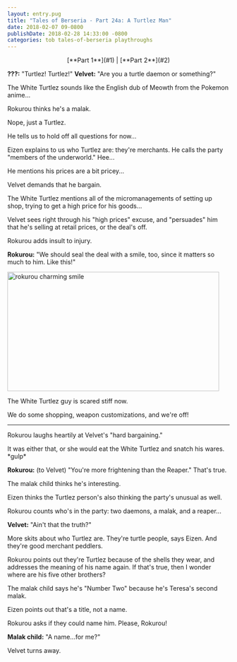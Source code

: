 ```yaml
---
layout: entry.pug
title: "Tales of Berseria - Part 24a: A Turtlez Man"
date: 2018-02-07 09-0800
publishDate: 2018-02-28 14:33:00 -0800
categories: tob tales-of-berseria playthroughs
---
```


<p style="text-align: center;">[**Part 1**](#1) | [**Part 2**](#2)</p>

<a name="1"></a>

**???:** "Turtlez! Turtlez!"
**Velvet:** "Are you a turtle daemon or something?"

The White Turtlez sounds like the English dub of Meowth from the Pokemon anime...

Rokurou thinks he's a malak.

Nope, just a Turtlez.

He tells us to hold off all questions for now...

Eizen explains to us who Turtlez are: they're merchants. He calls the party "members of the underworld." Hee...

He mentions his prices are a bit pricey...

Velvet demands that he bargain.

The White Turtlez mentions all of the micromanagements of setting up shop, trying to get a high price for his goods...

Velvet sees right through his "high prices" excuse, and "persuades" him that he's selling at retail prices, or the deal's off.

Rokurou adds insult to injury. 

**Rokurou:** "We should seal the deal with a smile, too, since it matters so much to him. Like this!"

<img src="https://i.imgur.com/sLFbtBM.png" alt="rokurou charming smile" width="480" height="270" id="hd-liveblog" />

The White Turtlez guy is scared stiff now.

We do some shopping, weapon customizations, and we're off!

<a name="2"></a>

---

Rokurou laughs heartily at Velvet's "hard bargaining."

It was either that, or she would eat the White Turtlez and snatch his wares. \*gulp\*

**Rokurou:** (to Velvet) "You're more frightening than the Reaper." That's true.

The malak child thinks he's interesting.

Eizen thinks the Turtlez person's also thinking the party's unusual as well.

Rokurou counts who's in the party: two daemons, a malak, and a reaper...

**Velvet:** "Ain't that the truth?"

More skits about who Turtlez are. They're turtle people, says Eizen. And they're good merchant peddlers.

Rokurou points out they're Turtlez because of the shells they wear, and addresses the meaning of his name again. If that's true, then I wonder where are his five other brothers?

The malak child says he's "Number Two" because he's Teresa's second malak.

Eizen points out that's a title, not a name.

Rokurou asks if they could name him. Please, Rokurou!

**Malak child:** "A name...for me?"

Velvet turns away.